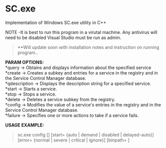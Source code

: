 # SC.exe 
Implementation of Windows SC.exe utility in C++

NOTE -It is best to run this program in a virutal machine. Any antivirus will need to be disabled
Visual Studio must be run as admin.

>**Will update soon with installation notes and instruction on running program..

<b>PARAM OPTIONS:</b> <br />
*query -> Obtains and displays information about the specified service <br />
*create -> Creates a subkey and entries for a service in the registry and in the Service Control Manager database. <br />
*qdescription -> Displays the description string for a specified service. <br />
*start -> Starts a service. <br />
*stop -> Stops a service. <br />
*delete -> Deletes a service subkey from the registry. <br />
*config -> Modifies the value of a service's entries in the registry and in the Service Control Manager database. <br />
*failure -> Specifies one or more actions to take if a service fails. <br />


<b>USAGE EXAMPLE: </b><br />

>sc.exe config [<servicename>] [start= {auto | demand | disabled | delayed-auto}] [error= {normal | severe | critical | ignore}] [binpath= <binarypathname>] 



